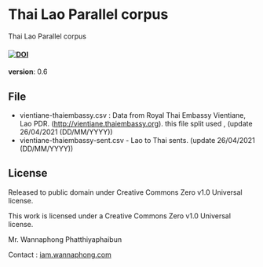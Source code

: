 # Thai Lao Parallel corpus
Thai Lao Parallel corpus

#### [![DOI](https://zenodo.org/badge/DOI/10.5281/zenodo.4394642.svg)](https://doi.org/10.5281/zenodo.4394642)

**version**: 0.6

## File

- vientiane-thaiembassy.csv : Data from Royal Thai Embassy Vientiane, Lao PDR. (http://vientiane.thaiembassy.org). this file split used , (update 26/04/2021 (DD/MM/YYYY))
- vientiane-thaiembassy-sent.csv - Lao to Thai sents. (update 26/04/2021 (DD/MM/YYYY))


## License

Released to public domain under Creative Commons Zero v1.0 Universal license.

This work is licensed under a Creative Commons Zero v1.0 Universal license.



Mr. Wannaphong Phatthiyaphaibun

Contact : [iam.wannaphong.com](https://iam.wannaphong.com)
